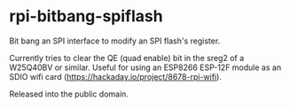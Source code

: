 # rpi-bitbang-spiflash
Bit bang an SPI interface to modify an SPI flash's register.

Currently tries to clear the QE (quad enable) bit in the sreg2 of a W25Q40BV or similar.
Useful for using an ESP8266 ESP-12F module as an SDIO wifi card (https://hackaday.io/project/8678-rpi-wifi).

Released into the public domain.

